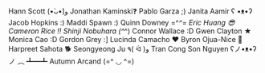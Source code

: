 Hann Scott (•̀ᴗ•́)و
Jonathan Kaminski❓
Pablo Garza ;)
Janita Aamir ʕ •ᴥ•ʔ
Jacob Hopkins :)
Maddi Spawn :)
Quinn Downey =^_^=
Eric Huang 😎
Cameron Rice ‼️
Shinji Nobuhara (^_^)
Connor Wallace :D
Gwen Clayton ★
Monica Cao :D
Gordon Grey :]
Lucinda Camacho ❤️
Byron Ojua-Nice 🚀
Harpreet Sahota 🐕
Seongyeong Ju ٩( ᐛ )و
Tran Cong Son Nguyen 	ʕノ•ᴥ•ʔノ ︵ ┻━┻
Autumn  Arcand (=^ ◡ ^=)
